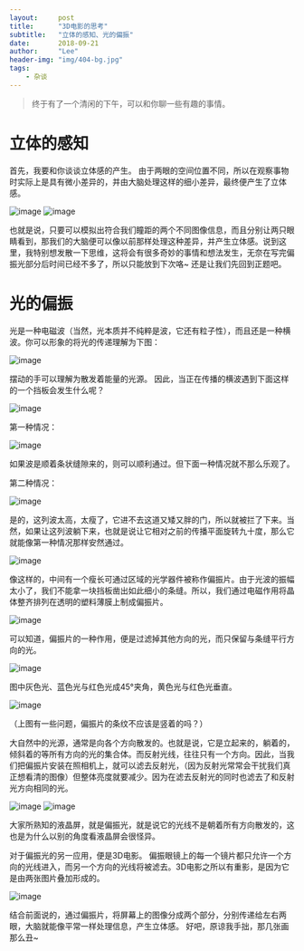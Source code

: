 ```yaml
---
layout:     post
title:      "3D电影的思考"
subtitle:   "立体的感知、光的偏振"
date:       2018-09-21
author:     "Lee"
header-img: "img/404-bg.jpg"
tags:
    - 杂谈
---
```

> 终于有了一个清闲的下午，可以和你聊一些有趣的事情。

# 立体的感知
首先，我要和你谈谈立体感的产生。
由于两眼的空间位置不同，所以在观察事物时实际上是具有微小差异的，并由大脑处理这样的细小差异，最终便产生了立体感。

![image](/img\in-post\2018-09-21-3D-sense\立体感.png)
![image](/img\in-post\2018-09-21-3D-sense\立体感2.png)

也就是说，只要可以模拟出符合我们瞳距的两个不同图像信息，而且分别让两只眼睛看到，那我们的大脑便可以像以前那样处理这种差异，并产生立体感。说到这里，我特别想发散一下思维，这将会有很多奇妙的事情和想法发生，无奈在写完偏振光部分后时间已经不多了，所以只能放到下次咯~
还是让我们先回到正题吧。

# 光的偏振
光是一种电磁波（当然，光本质并不纯粹是波，它还有粒子性），而且还是一种横波。你可以形象的将光的传递理解为下图：

![image](/img\in-post\2018-09-21-3D-sense\光的传播.png)

摆动的手可以理解为散发着能量的光源。
因此，当正在传播的横波遇到下面这样的一个挡板会发生什么呢？

![image](/img\in-post\2018-09-21-3D-sense\挡板.png)

第一种情况：

![image](/img\in-post\2018-09-21-3D-sense\挡板2.png)

如果波是顺着条状缝隙来的，则可以顺利通过。但下面一种情况就不那么乐观了。

第二种情况：

![image](/img\in-post\2018-09-21-3D-sense\挡板3.png)

是的，这列波太高，太瘦了，它进不去这道又矮又胖的门，所以就被拦了下来。当然，如果让这列波躺下来，也就是说让它相对之前的传播平面旋转九十度，那么它就能像第一种情况那样安然通过。

![image](/img\in-post\2018-09-21-3D-sense\挡板4.png)

像这样的，中间有一个瘦长可通过区域的光学器件被称作偏振片。由于光波的振幅太小了，我们不能拿一块挡板凿出如此细小的条缝。所以，我们通过电磁作用将晶体整齐排列在透明的塑料薄膜上制成偏振片。

![image](/img\in-post\2018-09-21-3D-sense\偏振片.png)

可以知道，偏振片的一种作用，便是过滤掉其他方向的光，而只保留与条缝平行方向的光。

![image](/img\in-post\2018-09-21-3D-sense\光-偏振片.png)

图中灰色光、蓝色光与红色光成45°夹角，黄色光与红色光垂直。

![image](/img\in-post\2018-09-21-3D-sense\光-偏振片2.png)

（上图有一些问题，偏振片的条纹不应该是竖着的吗？）

大自然中的光源，通常是向各个方向散发的。也就是说，它是立起来的，躺着的，倾斜着的等所有方向的光的集合体。而反射光线，往往只有一个方向。因此，当我们把偏振片安装在照相机上，就可以滤去反射光，（因为反射光常常会干扰我们真正想看清的图像）但整体亮度就要减少。因为在滤去反射光的同时也滤去了和反射光方向相同的光。

![image](/img\in-post\2018-09-21-3D-sense\偏振片的应用.png)
![image](/img\in-post\2018-09-21-3D-sense\偏振片的应用2.png)

大家所熟知的液晶屏，就是偏振光，就是说它的光线不是朝着所有方向散发的，这也是为什么以别的角度看液晶屏会很怪异。

对于偏振光的另一应用，便是3D电影。
偏振眼镜上的每一个镜片都只允许一个方向的光线进入，而另一个方向的光线将被滤去。3D电影之所以有重影，是因为它是由两张图片叠加形成的。

![image](/img\in-post\2018-09-21-3D-sense\立体感的产生.png)

结合前面说的，通过偏振片，将屏幕上的图像分成两个部分，分别传递给左右两眼，大脑就能像平常一样处理信息，产生立体感。
好吧，原谅我手拙，那几张画那么丑~
